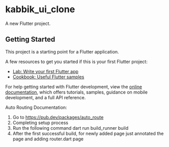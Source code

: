 # kabbik_ui_clone

A new Flutter project.

## Getting Started

This project is a starting point for a Flutter application.

A few resources to get you started if this is your first Flutter project:

- [Lab: Write your first Flutter app](https://docs.flutter.dev/get-started/codelab)
- [Cookbook: Useful Flutter samples](https://docs.flutter.dev/cookbook)

For help getting started with Flutter development, view the
[online documentation](https://docs.flutter.dev/), which offers tutorials,
samples, guidance on mobile development, and a full API reference.

Auto Routing Documentation:
1. Go to https://pub.dev/packages/auto_route
2. Completing setup process
3. Run the following command  dart run build_runner build
4. After the first successful build, for newly added page just annotated the page and adding router.dart page

